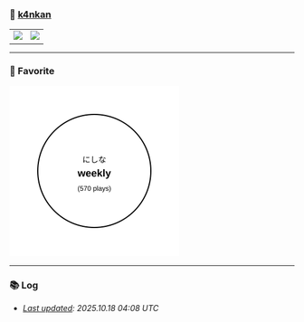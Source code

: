 
### 🫠  [k4nkan](https://kanta.it.com/)  

<table>
    <tr>
    <td>
        <a href="https://github.com/k4nkan">
            <img height="170px" src="https://github-readme-stats.vercel.app/api?username=k4nkan&count_private=true&show_icons=true" />
        </a>
    </td>
    <td>
        <a href="https://github.com/k4nkan">
            <img height="170px" src="https://github-readme-stats.vercel.app/api/top-langs/?username=k4nkan&layout=compact" />
        </a>
    </td>
    </tr>
</table>

---

### 🎵 Favorite
<img src="./data/top_track.svg" alt="Top Track" width="300">

---

### 📚 Log
- _[Last updated](https://github.com/k4nkan/k4nkan/actions): 2025.10.18 04:08 UTC_
